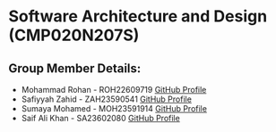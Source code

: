 # **Software Architecture and Design (CMP020N207S)**

## Group Member Details:

- Mohammad Rohan - ROH22609719 [GitHub Profile](https://github.com/rohanxco)
- Safiyyah Zahid - ZAH23590541 [GitHub Profile](https://github.com/safzhd)
- Sumaya Mohamed - MOH23591914 [GitHub Profile](https://github.com/sumaya1600)
- Saif Ali Khan - SA23602080   [GitHub Profile](https://github.com/Saif1231231)

